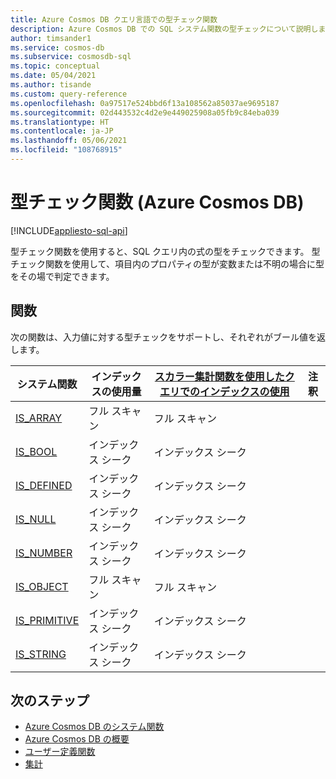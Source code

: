 ```yaml
---
title: Azure Cosmos DB クエリ言語での型チェック関数
description: Azure Cosmos DB での SQL システム関数の型チェックについて説明します。
author: timsander1
ms.service: cosmos-db
ms.subservice: cosmosdb-sql
ms.topic: conceptual
ms.date: 05/04/2021
ms.author: tisande
ms.custom: query-reference
ms.openlocfilehash: 0a97517e524bbd6f13a108562a85037ae9695187
ms.sourcegitcommit: 02d443532c4d2e9e449025908a05fb9c84eba039
ms.translationtype: HT
ms.contentlocale: ja-JP
ms.lasthandoff: 05/06/2021
ms.locfileid: "108768915"
---
```

# <a name="type-checking-functions-azure-cosmos-db"></a>型チェック関数 (Azure Cosmos DB)
[!INCLUDE[appliesto-sql-api](includes/appliesto-sql-api.md)]

型チェック関数を使用すると、SQL クエリ内の式の型をチェックできます。 型チェック関数を使用して、項目内のプロパティの型が変数または不明の場合に型をその場で判定できます。 

## <a name="functions"></a>関数

次の関数は、入力値に対する型チェックをサポートし、それぞれがブール値を返します。

| システム関数                           | インデックスの使用量 | [スカラー集計関数を使用したクエリでのインデックスの使用](index-overview.md#index-utilization-for-scalar-aggregate-functions) | 注釈 |
| ----------------------------------------- | ----------- | ------------------------------------------------------------ | ------- |
| [IS_ARRAY](sql-query-is-array.md)         | フル スキャン   | フル スキャン                                                    |         |
| [IS_BOOL](sql-query-is-bool.md)           | インデックス シーク  | インデックス シーク                                                   |         |
| [IS_DEFINED](sql-query-is-defined.md)     | インデックス シーク  | インデックス シーク                                                   |         |
| [IS_NULL](sql-query-is-null.md)           | インデックス シーク  | インデックス シーク                                                   |         |
| [IS_NUMBER](sql-query-is-number.md)       | インデックス シーク  | インデックス シーク                                                   |         |
| [IS_OBJECT](sql-query-is-object.md)       | フル スキャン   | フル スキャン                                                    |         |
| [IS_PRIMITIVE](sql-query-is-primitive.md) | インデックス シーク  | インデックス シーク                                                   |         |
| [IS_STRING](sql-query-is-string.md)       | インデックス シーク  | インデックス シーク                                                   |         

## <a name="next-steps"></a>次のステップ

- [Azure Cosmos DB のシステム関数](sql-query-system-functions.md)
- [Azure Cosmos DB の概要](introduction.md)
- [ユーザー定義関数](sql-query-udfs.md)
- [集計](sql-query-aggregate-functions.md)
